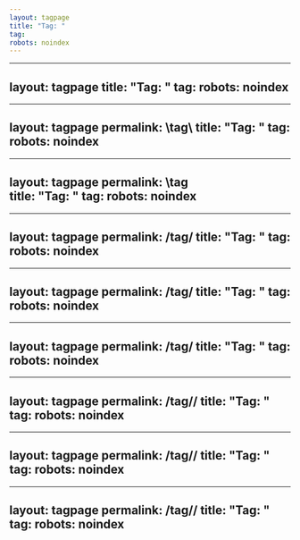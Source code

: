 ```yaml
---
layout: tagpage
title: "Tag: "
tag: 
robots: noindex
---
```

---
layout: tagpage
title: "Tag: "
tag: 
robots: noindex
---
---
layout: tagpage
 permalink: \tag\ 
title: "Tag: "
tag: 
robots: noindex
---
---
layout: tagpage
permalink: \tag\
title: "Tag: "
tag: 
robots: noindex
---
---
layout: tagpage
permalink: /tag/
title: "Tag: "
tag: 
robots: noindex
---
---
layout: tagpage
permalink: /tag/
title: "Tag: "
tag: 
robots: noindex
---
---
layout: tagpage
permalink: /tag/
title: "Tag: "
tag: 
robots: noindex
---
---
layout: tagpage
permalink: /tag//
title: "Tag: "
tag: 
robots: noindex
---
---
layout: tagpage
permalink: /tag//
title: "Tag: "
tag: 
robots: noindex
---
---
layout: tagpage
permalink: /tag//
title: "Tag: "
tag: 
robots: noindex
---
